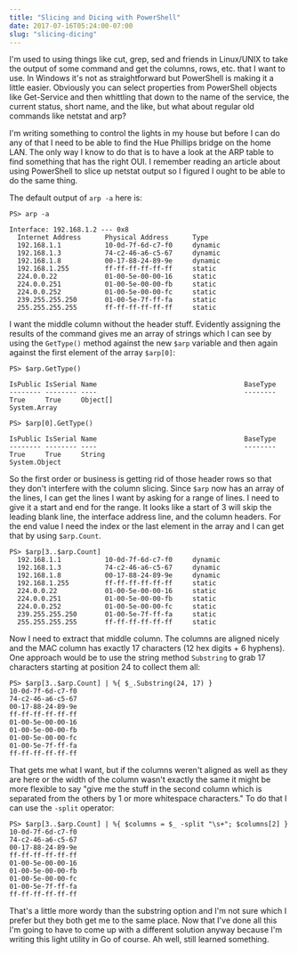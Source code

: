 ```yaml
---
title: "Slicing and Dicing with PowerShell"
date: 2017-07-16T05:24:00-07:00
slug: "slicing-dicing"
---
```


I'm used to using things like cut, grep, sed and friends in Linux/UNIX to take the output
of some command and get the columns, rows, etc. that I want to use. In Windows it's not as
straightforward but PowerShell is making it a little easier. Obviously you can select properties
from PowerShell objects like Get-Service and then whittling that down to the name of the
service, the current status, short name, and the like, but what about regular old commands
like netstat and arp?

I'm writing something to control the lights in my house but before I can do any of that
I need to be able to find the Hue Phillips bridge on the home LAN. The only way I know to
do that is to have a look at the ARP table to find something that has the right OUI. I remember
reading an article about using PowerShell to slice up netstat output so I figured I ought
to be able to do the same thing.

The default output of `arp -a` here is:

```
PS> arp -a

Interface: 192.168.1.2 --- 0x8
  Internet Address      Physical Address      Type
  192.168.1.1           10-0d-7f-6d-c7-f0     dynamic
  192.168.1.3           74-c2-46-a6-c5-67     dynamic
  192.168.1.8           00-17-88-24-89-9e     dynamic
  192.168.1.255         ff-ff-ff-ff-ff-ff     static
  224.0.0.22            01-00-5e-00-00-16     static
  224.0.0.251           01-00-5e-00-00-fb     static
  224.0.0.252           01-00-5e-00-00-fc     static
  239.255.255.250       01-00-5e-7f-ff-fa     static
  255.255.255.255       ff-ff-ff-ff-ff-ff     static
```

I want the middle column without the header stuff. Evidently assigning the results of
the command gives me an array of strings which I can see by using the `GetType()` method
against the new `$arp` variable and then again against the first element of the array
`$arp[0]`:

```
PS> $arp.GetType()

IsPublic IsSerial Name                                     BaseType
-------- -------- ----                                     --------
True     True     Object[]                                 System.Array

PS> $arp[0].GetType()

IsPublic IsSerial Name                                     BaseType
-------- -------- ----                                     --------
True     True     String                                   System.Object
```

So the first order or business is getting rid of those header rows so that they don't
interfere with the column slicing. Since `$arp` now has an array of the lines, I can
get the lines I want by asking for a range of lines. I need to give it a start and
end for the range. It looks like a start of 3 will skip the leading blank line, the
interface address line, and the column headers. For the end value I need the index
or the last element in the array and I can get that by using `$arp.Count`.

```
PS> $arp[3..$arp.Count]
  192.168.1.1           10-0d-7f-6d-c7-f0     dynamic
  192.168.1.3           74-c2-46-a6-c5-67     dynamic
  192.168.1.8           00-17-88-24-89-9e     dynamic
  192.168.1.255         ff-ff-ff-ff-ff-ff     static
  224.0.0.22            01-00-5e-00-00-16     static
  224.0.0.251           01-00-5e-00-00-fb     static
  224.0.0.252           01-00-5e-00-00-fc     static
  239.255.255.250       01-00-5e-7f-ff-fa     static
  255.255.255.255       ff-ff-ff-ff-ff-ff     static
```

Now I need to extract that middle column. The columns are aligned nicely and the
MAC column has exactly 17 characters (12 hex digits + 6 hyphens). One approach would
be to use the string method `Substring` to grab 17 characters starting at position
24 to collect them all:

```
PS> $arp[3..$arp.Count] | %{ $_.Substring(24, 17) }
10-0d-7f-6d-c7-f0
74-c2-46-a6-c5-67
00-17-88-24-89-9e
ff-ff-ff-ff-ff-ff
01-00-5e-00-00-16
01-00-5e-00-00-fb
01-00-5e-00-00-fc
01-00-5e-7f-ff-fa
ff-ff-ff-ff-ff-ff
```

That gets me what I want, but if the columns weren't aligned as well as they
are here or the width of the column wasn't exactly the same it might be more flexible
to say "give me the stuff in the second column which is separated from the others by
1 or more whitespace characters." To do that I can use the `-split` operator:

```
PS> $arp[3..$arp.Count] | %{ $columns = $_ -split "\s+"; $columns[2] }
10-0d-7f-6d-c7-f0
74-c2-46-a6-c5-67
00-17-88-24-89-9e
ff-ff-ff-ff-ff-ff
01-00-5e-00-00-16
01-00-5e-00-00-fb
01-00-5e-00-00-fc
01-00-5e-7f-ff-fa
ff-ff-ff-ff-ff-ff
```

That's a little more wordy than the substring option and I'm not sure which I prefer
but they both get me to the same place. Now that I've done all this I'm going to have
to come up with a different solution anyway because I'm writing this light utility in
Go of course. Ah well, still learned something.
